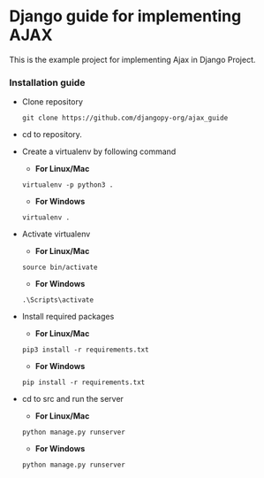 # Django guide for implementing AJAX
This is the example project for implementing Ajax in Django Project. 

### Installation guide
- Clone repository

	`
	git clone https://github.com/djangopy-org/ajax_guide
	`

- cd to repository.

- Create a virtualenv by following command
	- **For Linux/Mac**
	
	`
	virtualenv -p python3 .
	`

	- **For Windows**

	`
		virtualenv .
	`

- Activate virtualenv

	- **For Linux/Mac**
	
	`
		source bin/activate
	`

	- **For Windows**

	`
		.\Scripts\activate
	`

- Install required packages

	- **For Linux/Mac**
	
	`
		pip3 install -r requirements.txt
	`

	- **For Windows**

	`
		pip install -r requirements.txt
	`

- cd to src and run the server
	
	- **For Linux/Mac**
	
	`
		python manage.py runserver
	`

	- **For Windows**

	`
		python manage.py runserver
	`
